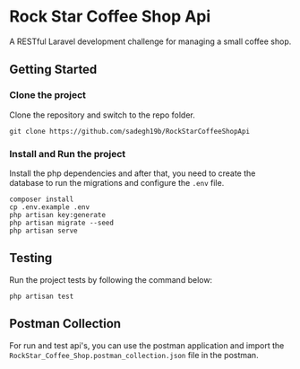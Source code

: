 # Rock Star Coffee Shop Api

A RESTful Laravel development challenge for managing a small coffee shop.


## Getting Started

### Clone the project

Clone the repository and switch to the repo folder.

```shell
git clone https://github.com/sadegh19b/RockStarCoffeeShopApi
```

### Install and Run the project

Install the php dependencies and after that, you need to create the database to run the migrations and configure the `.env` file.

```shell
composer install
cp .env.example .env
php artisan key:generate
php artisan migrate --seed
php artisan serve
```

## Testing

Run the project tests by following the command below:

```shell
php artisan test
```

## Postman Collection

For run and test api's, you can use the postman application and import the `RockStar_Coffee_Shop.postman_collection.json` file in the postman. 
